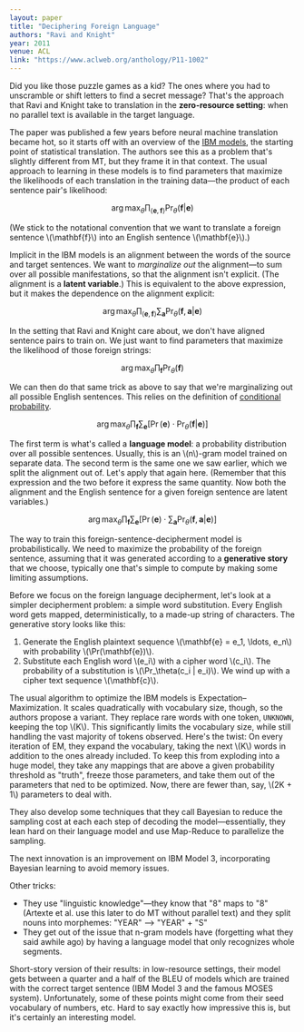 ```yaml
---
layout: paper
title: "Deciphering Foreign Language"
authors: "Ravi and Knight"
year: 2011
venue: ACL
link: "https://www.aclweb.org/anthology/P11-1002"
---
```


Did you like those puzzle games as a kid? The ones where you had to unscramble or shift letters to find a secret message? That's the approach that Ravi and Knight take to translation in the **zero-resource setting**: when no parallel text is available in the target language.

<!--more-->

The paper was published a few years before neural machine translation became hot, so it starts off with an overview of the [IBM models](https://en.wikipedia.org/wiki/IBM_alignment_models), the starting point of statistical translation. The authors see this as a problem that's slightly different from MT, but they frame it in that context. The usual approach to learning in these models is to find parameters that maximize the likelihoods of each translation in the training data—the product of each sentence pair's likelihood:

$$ \arg\max_\theta \prod_{\langle \mathbf{e}, \mathbf{f}\rangle} \Pr_\theta(\mathbf{f} | \mathbf{e}) $$

(We stick to the notational convention that we want to translate a foreign sentence \\(\mathbf{f}\\) into an English sentence \\(\mathbf{e}\\).)

Implicit in the IBM models is an alignment between the words of the source and target sentences. We want to *marginalize out* the alignment—to sum over all possible manifestations, so that the alignment isn't explicit. (The alignment is a **latent variable**.) This is equivalent to the above expression, but it makes the dependence on the alignment explicit:

$$ \arg\max_\theta \prod_{\langle \mathbf{e}, \mathbf{f}\rangle} \sum_\mathbf{a} \Pr_\theta(\mathbf{f}, \mathbf{a} | \mathbf{e}) $$

In the setting that Ravi and Knight care about, we don't have aligned sentence pairs to train on. We just want to find parameters that maximize the likelihood of those foreign strings:

$$ \arg\max_\theta \prod_\mathbf{f} \Pr_\theta(\mathbf{f}) $$

We can then do that same trick as above to say that we're marginalizing out all possible English sentences. This relies on the definition of [conditional probability](https://en.wikipedia.org/wiki/Conditional_probability#Conditioning_on_an_event). 

$$ \arg\max_\theta \prod_{\mathbf{f}} \sum_\mathbf{e} \left[\Pr(\mathbf{e}) \cdot \Pr_\theta(\mathbf{f} | \mathbf{e})\right] $$ 

The first term is what's called a **language model**: a probability distribution over all possible sentences. Usually, this is an \\(n\\)-gram model trained on separate data. The second term is the same one we saw earlier, which we split the alignment out of. Let's apply that again here. (Remember that this expression and the two before it express the same quantity. Now both the alignment and the English sentence for a given foreign sentence are latent variables.)

$$ \arg\max_\theta \prod_{\mathbf{f}} \sum_\mathbf{e} \left[\Pr(\mathbf{e}) \cdot \sum_\mathbf{a} \Pr_\theta(\mathbf{f}, \mathbf{a} | \mathbf{e})\right] $$ 

The way to train this foreign-sentence-decipherment model is probabilistically. We need to maximize the probability of the foreign sentence, assuming that it was generated according to a **generative story** that we choose, typically one that's simple to compute by making some limiting assumptions.

Before we focus on the foreign language decipherment, let's look at a simpler decipherment problem: a simple word substitution. Every English word gets mapped, deterministically, to a made-up string of characters. The generative story looks like this:

1. Generate the English plaintext sequence \\(\mathbf{e} = e_1, \ldots, e_n\\) with probability \\(\Pr(\mathbf{e})\\).
2. Substitute each English word \\(e_i\\) with a cipher word \\(c_i\\). The probability of a substitution is \\(\Pr_\theta(c_i | e_i)\\). We wind up with a cipher text sequence \\(\mathbf{c}\\).

The usual algorithm to optimize the IBM models is Expectation–Maximization. It scales quadratically with vocabulary size, though, so the authors propose a variant. They replace rare words with one token, `UNKNOWN`, keeping the top \\(K\\). This significantly limits the vocabulary size, while still handling the vast majority of tokens observed. Here's the twist: On every iteration of EM, they expand the vocabulary, taking the next \\(K\\) words in addition to the ones already included. To keep this from exploding into a huge model, they take any mappings that are above a given probability threshold as "truth", freeze those parameters, and take them out of the parameters that ned to be optimized. Now, there are fewer than, say, \\(2K + 1\\) parameters to deal with.

They also develop some techniques that they call Bayesian to reduce the sampling cost at each each step of decoding the model—essentially, they lean hard on their language model and use Map-Reduce to parallelize the sampling.

The next innovation is an improvement on IBM Model 3, incorporating Bayesian learning to avoid memory issues.

Other tricks:

- They use "linguistic knowledge"—they know that "8" maps to "8" (Artexte et al. use this later to do MT without parallel text) and they split nouns into morphemes: "YEAR" --> "YEAR" + "S"
- They get out of the issue that n-gram models have (forgetting what they said awhile ago) by having a language model that only recognizes whole segments.

Short-story version of their results: in low-resource settings, their model gets between a quarter and a half of the BLEU of models which are trained with the correct target sentence (IBM Model 3 and the famous MOSES system). Unfortunately, some of these points might come from their seed vocabulary of numbers, etc. Hard to say exactly how impressive this is, but it's certainly an interesting model.
